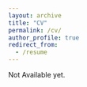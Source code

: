```yaml
---
layout: archive
title: "CV"
permalink: /cv/
author_profile: true
redirect_from:
  - /resume
---
```


Not Available yet.
